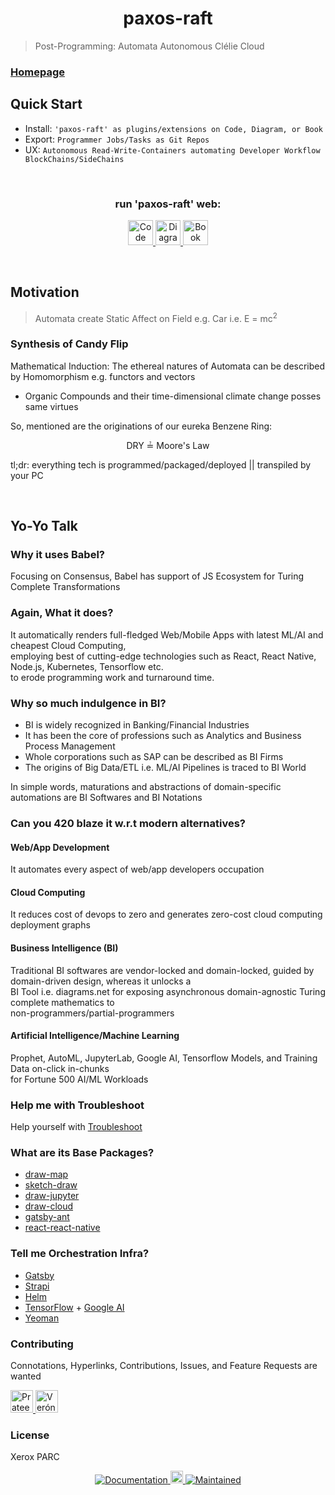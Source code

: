 <h1 align="center">paxos-raft </h1>

> Post-Programming: Automata Autonomous Clélie Cloud <br/>

  
### [Homepage](https://github.com/paxos-raft/paxos-raft#readme)

## Quick Start
* Install: `'paxos-raft' as plugins/extensions on Code, Diagram, or Book`
* Export: `Programmer Jobs/Tasks as Git Repos`
* UX: `Autonomous Read-Write-Containers automating Developer Workflow BlockChains/SideChains`
<br/>

<h3 align="center"> run 'paxos-raft' web: </h3>

<p align="center">
  <a href="https://gitpod.io/#https://github.com/paxos-raft/paxos-raft" target="_blank">
    <img alt="Code" src="https://img.shields.io/badge/Code-FF4F00.svg" height="40" />
  </a>
  <a href="https://github.com/fjudith/docker-draw.io" target="_blank">
    <img alt="Diagram" src="https://img.shields.io/badge/Diagram-960018.svg" height="40" />
  </a>
  <a href="https://mybinder.org/v2/gh/paxos-raft/paxos-raft/master?urlpath=lab/tree/index.book.ipynb" target="_blank">
    <img alt="Book" src="https://img.shields.io/badge/Book-4C2882.svg" height="40" />
  </a>
  </p>
  
  <br/>

## Motivation

> Automata create Static Affect on Field e.g. Car i.e. E = mc<sup>2</sup>

### Synthesis of Candy Flip
Mathematical Induction: The ethereal natures of Automata can be described by Homomorphism e.g. functors and vectors  

* Organic Compounds and their time-dimensional climate change posses same virtues

So, mentioned are the originations of our eureka Benzene Ring:

<p align="center"> 
 DRY ≟ Moore's Law
</p>
  
  tl;dr: everything tech is programmed/packaged/deployed || transpiled by your PC
  
<br/>

## Yo-Yo Talk

### Why it uses Babel?
Focusing on Consensus, Babel has support of JS Ecosystem for Turing Complete Transformations

### Again, What it does?
It automatically renders full-fledged Web/Mobile Apps with latest ML/AI and cheapest Cloud Computing, <br/> employing best of cutting-edge technologies such as React, React Native, Node.js, Kubernetes, Tensorflow etc. <br/> to erode programming work and turnaround time. 

### Why so much indulgence in BI?
* BI is widely recognized in Banking/Financial Industries
* It has been the core of professions such as Analytics and Business Process Management 
* Whole corporations such as SAP can be described as BI Firms
* The origins of Big Data/ETL i.e. ML/AI Pipelines is traced to BI World

In simple words, maturations and abstractions of domain-specific automations are BI Softwares and BI Notations 

### Can you 420 blaze it w.r.t modern alternatives?
#### Web/App Development 
It automates every aspect of web/app developers occupation 

#### Cloud Computing
It reduces cost of devops to zero and generates zero-cost cloud computing deployment graphs

#### Business Intelligence (BI) 
Traditional BI softwares are vendor-locked and domain-locked, guided by domain-driven design, whereas it unlocks a <br/> BI Tool i.e. diagrams.net for exposing asynchronous domain-agnostic Turing complete mathematics to <br/> non-programmers/partial-programmers 

#### Artificial Intelligence/Machine Learning
Prophet, AutoML, JupyterLab, Google AI, Tensorflow Models, and Training Data on-click in-chunks <br/> for Fortune 500 AI/ML Workloads

### Help me with Troubleshoot
<p> Help yourself with <a href="https://github.com/paxos-raft/paxos-raft/blob/master/docs/TROUBLESHOOT.md" target="_blank">
    Troubleshoot
  </a>
 </p>

### What are its Base Packages?
* [draw-map](https://github.com/paxos-raft/paxos-raft/tree/master/packages/draw-map)
* [sketch-draw](https://github.com/paxos-raft/paxos-raft/tree/master/packages/sketch-draw)
* [draw-jupyter](https://github.com/paxos-raft/paxos-raft/tree/master/packages/draw-jupyter)
* [draw-cloud](https://github.com/paxos-raft/paxos-raft/tree/master/packages/draw-cloud)
* [gatsby-ant](https://github.com/paxos-raft/paxos-raft/tree/master/packages/gatsby-ant)
* [react-react-native](https://github.com/paxos-raft/paxos-raft/tree/master/packages/react-react-native)

### Tell me Orchestration Infra?
* [Gatsby](https://www.gatsbyjs.org/)
* [Strapi](https://strapi.io/)
* [Helm](https://helm.sh/)
* [TensorFlow](https://www.tensorflow.org/) + [Google AI](https://ai.google/)
* [Yeoman](https://yeoman.io/)

### Contributing

Connotations, Hyperlinks, Contributions, Issues, and Feature Requests are wanted <br />
<p>
  <a href="https://github.com/prateekrastogi" target="_blank">
  <img alt="Prateek Rastogi" src="https://avatars0.githubusercontent.com/u/14788991?s=460&v=4" height="36"/>
  </a>
  <a href="https://github.com/asymmetrickal" target="_blank">
  <img alt="Verónica Juderías" src="https://avatars3.githubusercontent.com/u/53858466?s=460&v=4" height="36"/>
  </a>
  </p>

### License

Xerox PARC

<p align="center">
  <a href="https://github.com/paxos-raft/paxos-raft#readme" target="_blank">
    <img alt="Documentation" src="https://img.shields.io/static/v1?label=Documentation&message=yes&color=black&labelColor=black" />
  </a>
  <a href="https://www.npmjs.com/package/paxos-raft">
  <img src="https://img.shields.io/npm/dm/paxos-raft?label=Monthly+Active+Users&style=social" alt="Monthly Active Users" height="20"/>
  </a>
  <a href="https://github.com/paxos-raft/paxos-raft" target="_blank">
    <img alt="Maintained" src="https://img.shields.io/static/v1?label=Maintained&message=yes&color=black&labelColor=black" />
  </a>
</p>



